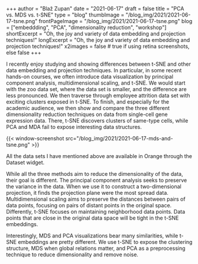 +++
author = "Blaž Zupan"
date = "2021-06-17"
draft = false
title = "PCA vs. MDS vs. t-SNE"
type = "blog"
thumbImage = "/blog_img/2021/2021-06-17-tsne.png"
frontPageImage = "/blog_img/2021/2021-06-17-tsne.png"
blog = ["embeddding", "PCA", "dimensionality reduction", "workshop"]
shortExcerpt = "Oh, the joy and variety of data embedding and projection techniques!"
longExcerpt = "Oh, the joy and variety of data embedding and projection techniques!"
x2images = false  # true if using retina screenshots, else false
+++

I recently enjoy studying and showing differences between t-SNE and other data embedding and projection techniques. In particular, in some recent hands-on courses, we often introduce data visualization by principal component analysis, multidimensional scaling, and t-SNE. We would start with the zoo data set, where the data set is smaller, and the difference are less pronounced. We then traverse through employee attrition data set with exciting clusters exposed in t-SNE. To finish, and especially for the academic audience, we then show and compare the three different dimensionality reduction techniques on data from single-cell gene expression data. There, t-SNE discovers clusters of same-type cells, while PCA and MDA fail to expose interesting data structures.

{{< window-screenshot src="/blog_img/2021/2021-06-17-mds-and-tsne.png" >}}

All the data sets I have mentioned above are available in Orange through the Dataset widget.

While all the three methods aim to reduce the dimensionality of the data, their goal is different. The principal component analysis seeks to preserve the variance in the data. When we use it to construct a two-dimensional projection, it finds the projection plane were the most spread data. Multidimensional scaling aims to preserve the distances between pairs of data points, focusing on pairs of distant points in the original space. Differently, t-SNE focuses on maintaining neighborhood data points. Data points that are close in the original data space will be tight in the t-SNE embeddings. 

Interestingly, MDS and PCA visualizations bear many similarities, while t-SNE embeddings are pretty different. We use t-SNE to expose the clustering structure, MDS when global relations matter, and PCA as a preprocessing technique to reduce dimensionality and remove noise.